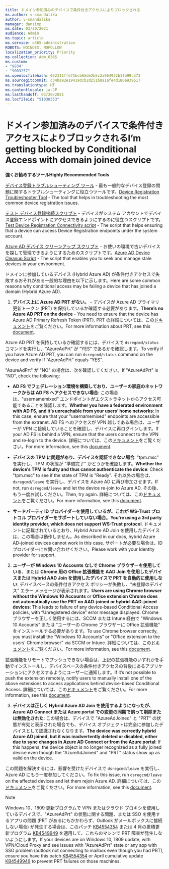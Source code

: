 ```yaml
---
title: ドメイン参加済みのデバイスで条件付きアクセスによりブロックされる
ms.author: v-smandalika
author: v-smandalika
manager: dansimp
ms.date: 03/20/2021
audience: Admin
ms.topic: article
ms.service: o365-administration
ROBOTS: NOINDEX, NOFOLLOW
localization_priority: Priority
ms.collection: Adm_O365
ms.custom:
- "9834"
- "9003257"
ms.openlocfilehash: 052311ffe71bcb65de2b5c2a964932b1fb99c373
ms.sourcegitcommit: c34ba92e19419dcb2d251b8a1afe4d180a939617
ms.translationtype: HT
ms.contentlocale: ja-JP
ms.lasthandoff: 03/20/2021
ms.locfileid: "51038353"
---
```

# <a name="im-getting-blocked-by-conditional-access-with-domain-joined-device"></a><span data-ttu-id="b53fc-102">ドメイン参加済みのデバイスで条件付きアクセスによりブロックされる</span><span class="sxs-lookup"><span data-stu-id="b53fc-102">I’m getting blocked by Conditional Access with domain joined device</span></span>

<span data-ttu-id="b53fc-103">**強くお勧めするツール**</span><span class="sxs-lookup"><span data-stu-id="b53fc-103">**Highly Recommended Tools**</span></span>

<span data-ttu-id="b53fc-104">[デバイス登録トラブルシューティング ツール](https://docs.microsoft.com/samples/azure-samples/dsregtool/dsregtool/) - 最も一般的なデバイス登録の問題に関するトラブルシューティングに役立つツールです。</span><span class="sxs-lookup"><span data-stu-id="b53fc-104">[Device Registration Troubleshooter Tool](https://docs.microsoft.com/samples/azure-samples/dsregtool/dsregtool/) - The tool that helps in troubleshooting the most common device registration issues.</span></span>

<span data-ttu-id="b53fc-105">[テスト デバイス登録接続スクリプト](https://docs.microsoft.com/samples/azure-samples/testdeviceregconnectivity/testdeviceregconnectivity/) - デバイスがシステム アカウントでデバイス登録エンドポイントにアクセスできるようにするのに役立つスクリプトです。</span><span class="sxs-lookup"><span data-stu-id="b53fc-105">[Test Device Registration Connectivity script](https://docs.microsoft.com/samples/azure-samples/testdeviceregconnectivity/testdeviceregconnectivity/) - The script that helps ensuring that a device can access Device Registration endpoints under the system account.</span></span>

<span data-ttu-id="b53fc-106">[Azure AD デバイス クリーンアップ スクリプト](https://github.com/mzmaili/AzureADDeviceCleanup) - お使いの環境で古いデバイスを探して管理できるようにするためのスクリプトです。</span><span class="sxs-lookup"><span data-stu-id="b53fc-106">[Azure AD Device Cleanup Script](https://github.com/mzmaili/AzureADDeviceCleanup) - The script that enables you to seek and manage stale devices in your environment.</span></span>

<span data-ttu-id="b53fc-107">ドメインに参加しているデバイス (Hybrid Azure AD) が条件付きアクセスで失敗するおそれがある一般的な理由を以下に示します。</span><span class="sxs-lookup"><span data-stu-id="b53fc-107">Here are some common reasons why conditional access may be failing a device that has joined a domain (Hybrid Azure AD).</span></span>

1. <span data-ttu-id="b53fc-108">**デバイス上に Azure AD PRT がない。** - デバイスが Azure AD プライマリ更新トークン (PRT) を保持しているか確認する必要があります。</span><span class="sxs-lookup"><span data-stu-id="b53fc-108">**There’s no Azure AD PRT on the device** - You need to ensure that the device has Azure AD Primary Refresh Token (PRT).</span></span> <span data-ttu-id="b53fc-109">PRT の詳細については、この[ドキュメント](https://docs.microsoft.com/azure/active-directory/devices/concept-primary-refresh-token)をご覧ください。</span><span class="sxs-lookup"><span data-stu-id="b53fc-109">For more information about PRT, see this [document](https://docs.microsoft.com/azure/active-directory/devices/concept-primary-refresh-token).</span></span>

<span data-ttu-id="b53fc-110">Azure AD PRT を保持しているか確認するには、デバイスで `dsregcmd/status` コマンドを実行し、“AzureAdPrt” が “YES” であるかを確認します。</span><span class="sxs-lookup"><span data-stu-id="b53fc-110">To verify if you have Azure AD PRT, you can run `dsregcmd/status` command on the device and verify if “AzureAdPrt” equals “YES”.</span></span>

<span data-ttu-id="b53fc-111">"AzureAdPrt" が "NO" の場合は、次を確認してください。</span><span class="sxs-lookup"><span data-stu-id="b53fc-111">If "AzureAdPrt" is "NO", check the following:</span></span>

- <span data-ttu-id="b53fc-112">**AD FS でフェデレーション環境を構築しており、ユーザーの家庭のネットワークからは AD FS へアクセスできない場合**: この場合は、"usernamemixed" エンドポイントがエクストラネットからアクセス可能であることを確認します。</span><span class="sxs-lookup"><span data-stu-id="b53fc-112">**Whether you have a federated environment with AD FS, and it’s unreachable from your users’ home networks**: In this case, ensure that your "usernamemixed" endpoints are accessible from the extranet.</span></span> <span data-ttu-id="b53fc-113">AD FS へのアクセスが VPN 越しである場合は、ユーザーが VPN に接続していることを確認し、デバイスに再ログインします。</span><span class="sxs-lookup"><span data-stu-id="b53fc-113">If your AD FS is behind a VPN, ensure that the users connect to the VPN and re-login to the device.</span></span> <span data-ttu-id="b53fc-114">詳細については、この[ドキュメント](https://docs.microsoft.com/azure/active-directory/devices/hybrid-azuread-join-federated-domains)をご覧ください。</span><span class="sxs-lookup"><span data-stu-id="b53fc-114">For more information, see this [document](https://docs.microsoft.com/azure/active-directory/devices/hybrid-azuread-join-federated-domains).</span></span>

- <span data-ttu-id="b53fc-115">**デバイスの TPM に問題があり、デバイスを認証できない場合**: "tpm.msc" を実行し、TPM の状態が "準備完了" かどうかを確認します。</span><span class="sxs-lookup"><span data-stu-id="b53fc-115">**Whether the device’s TPM is faulty and thus cannot authenticate the device**: Check "tpm.msc" to see if the state of TPM is "Ready".</span></span> <span data-ttu-id="b53fc-116">それ以外の場合は、`dsregcmd/leave` を実行し、デバイスを Azure AD に再び参加させます。</span><span class="sxs-lookup"><span data-stu-id="b53fc-116">If not, run `dsregcmd/leave` and let the device re-join to Azure AD.</span></span> <span data-ttu-id="b53fc-117">その後、もう一度お試しください。</span><span class="sxs-lookup"><span data-stu-id="b53fc-117">Then, try again.</span></span> <span data-ttu-id="b53fc-118">詳細については、この[ドキュメント](https://docs.microsoft.com/azure/active-directory/devices/troubleshoot-device-dsregcmd#sso-state)をご覧ください。</span><span class="sxs-lookup"><span data-stu-id="b53fc-118">For more information, see this [document](https://docs.microsoft.com/azure/active-directory/devices/troubleshoot-device-dsregcmd#sso-state).</span></span>

- <span data-ttu-id="b53fc-119">**サードパーティ ID プロバイダーを使用しているが、これが WS-Trust プロトコル プロバイダーをサポートしていない場合**。</span><span class="sxs-lookup"><span data-stu-id="b53fc-119">**You’re using a 3rd party identity provider, which does not support WS-Trust protocol**.</span></span> <span data-ttu-id="b53fc-120">ドキュメントに記載されているとおり、Hybrid Azure AD Join を使用したデバイスは、この場合は動作しません。</span><span class="sxs-lookup"><span data-stu-id="b53fc-120">As described in our docs, hybrid Azure AD-joined devices cannot work in this case.</span></span> <span data-ttu-id="b53fc-121">サポートが必要な場合は、ID プロバイダーにお問い合わせください。</span><span class="sxs-lookup"><span data-stu-id="b53fc-121">Please work with your Identity provider for support.</span></span>

2. <span data-ttu-id="b53fc-122">**ユーザーが Windows 10 Accounts なしで Chrome ブラウザーを使用している**、または **Chrome 用の Office 拡張機能を AAD Join を使用したデバイスまたは Hybrid AAD Join を使用したデバイスで PRT を自動的に使用しない**: デバイスベースの条件付きアクセス ポリシーが失敗し、“未登録のデバイス” エラー メッセージが表示されます。</span><span class="sxs-lookup"><span data-stu-id="b53fc-122">**Users are using Chrome browser without the Windows 10 Accounts** or **Office extension Chrome does not automatically use the PRT on AAD-joined or hybrid-AAD-joined devices**: This leads to failure of any device-based Conditional Access policies, with “Unregistered device” error message displayed.</span></span> <span data-ttu-id="b53fc-123">Chrome ブラウザーを正しく使用するには、SCCM または Intune 経由で "Windows 10 Accounts" または "ユーザーの Chrome ブラウザーに Office 拡張機能" をインストールする必要があります。</span><span class="sxs-lookup"><span data-stu-id="b53fc-123">To use Chrome browser correctly, you must install the “Windows 10 Accounts” or "Office extension to the users’ Chrome browser" via SCCM or Intune.</span></span> <span data-ttu-id="b53fc-124">詳細については、この[ドキュメント](https://docs.microsoft.com/azure/active-directory/conditional-access/concept-conditional-access-conditions#chrome-support)をご覧ください。</span><span class="sxs-lookup"><span data-stu-id="b53fc-124">For more information, see this [document](https://docs.microsoft.com/azure/active-directory/conditional-access/concept-conditional-access-conditions#chrome-support).</span></span>

<span data-ttu-id="b53fc-125">拡張機能をリモートでプッシュできない場合は、上記の拡張機能のいずれかを手動でインストールし、デバイスベースの条件付きアクセスの背後にあるアプリケーションにアクセスするようにユーザーに通知します。</span><span class="sxs-lookup"><span data-stu-id="b53fc-125">If it’s not possible to push the extension remotely, notify users to manually install one of the above extensions to access applications behind device-based Conditional Access.</span></span> <span data-ttu-id="b53fc-126">詳細については、この[ドキュメント](https://docs.microsoft.com/azure/active-directory/conditional-access/require-managed-devices#prerequisites)をご覧ください。</span><span class="sxs-lookup"><span data-stu-id="b53fc-126">For more information, see this [document](https://docs.microsoft.com/azure/active-directory/conditional-access/require-managed-devices#prerequisites).</span></span>

3. <span data-ttu-id="b53fc-127">**デバイスは正しく Hybrid Azure AD Join を使用するようになったが、Azure AD Connect または Azure portal での変更の同期で誤って削除または無効化された**: この場合は、デバイスで "AzureAdJoined" と "PRT" の状態が有効と表示された場合でも、デバイス オブジェクトは完全に参加したデバイスとして認識されなくなります。</span><span class="sxs-lookup"><span data-stu-id="b53fc-127">**The device was correctly hybrid Azure AD joined, but it was inadvertently deleted or disabled, either due to sync changes in Azure AD Connect or from the Azure portal**: If this happens, the device object is no longer recognized as a fully joined device even though the "AzureAdJoined" and "PRT" status show up as valid on the device.</span></span>

<span data-ttu-id="b53fc-128">この問題を解決するには、影響を受けたデバイスで `dsregcmd/leave` を実行し、Azure AD にもう一度参加してください。</span><span class="sxs-lookup"><span data-stu-id="b53fc-128">To fix this issue, run `dsregcmd/leave` on the affected devices and let them rejoin Azure AD.</span></span> <span data-ttu-id="b53fc-129">詳細については、この[ドキュメント](https://docs.microsoft.com/azure/active-directory/devices/faq#q-why-do-my-users-see-an-error-message-saying-your-organization-has-deleted-the-device-or-your-organization-has-disabled-the-device-on-their-windows-10-devices)をご覧ください。</span><span class="sxs-lookup"><span data-stu-id="b53fc-129">For more information, see this [document](https://docs.microsoft.com/azure/active-directory/devices/faq#q-why-do-my-users-see-an-error-message-saying-your-organization-has-deleted-the-device-or-your-organization-has-disabled-the-device-on-their-windows-10-devices).</span></span>

> [!NOTE]
> <span data-ttu-id="b53fc-130">Windows 10、1809 更新プログラムで VPN またはクラウド プロキシを使用しているデバイスで、"AzureAdPrt" の状態に関する問題、または SSO を使用するアプリの問題 (PRT があるにもかかわらず、Outlook がメールボックスに接続しない場合) が発生する場合は、このパッチ [KB4554354](https://support.microsoft.com/topic/march-30-2020-kb4554354-os-build-17763-1132-deaba49b-4b29-55b9-caee-3e2d87dd75a2) または 4 月の累積更新プログラム [KB4549949](https://support.microsoft.com/topic/april-14-2020-kb4549949-os-build-17763-1158-76d9a3af-b20b-8996-bd4d-7b50c505fda6) を適用して、これらのマシンで PRT 障害が発生しないようにします。</span><span class="sxs-lookup"><span data-stu-id="b53fc-130">If your devices are on Windows 10, 1809 update, with VPN/Cloud Proxy and see issues with "AzureAdPrt" state or any app with SSO problem (outlook not connecting to mailbox even though you had PRT), ensure you have this patch [KB4554354](https://support.microsoft.com/topic/march-30-2020-kb4554354-os-build-17763-1132-deaba49b-4b29-55b9-caee-3e2d87dd75a2) or April cumulative update [KB4549949](https://support.microsoft.com/topic/april-14-2020-kb4549949-os-build-17763-1158-76d9a3af-b20b-8996-bd4d-7b50c505fda6) to prevent PRT failures on those machines.</span></span>

















